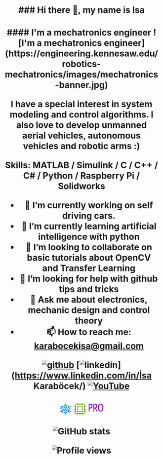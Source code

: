 <h1 align="center">### Hi there 👋, my name is Isa
<h1 align="center">#### I'm a mechatronics engineer
![I'm a mechatronics engineer](https://engineering.kennesaw.edu/robotics-mechatronics/images/mechatronics-banner.jpg)

I have a special interest in system modeling and control algorithms. I also love to develop unmanned aerial vehicles, autonomous vehicles and robotic arms :)

Skills: MATLAB / Simulink / C / C++ / C# / Python / Raspberry Pi / Solidworks

- 🔭 I’m currently working on self driving cars. 
- 🌱 I’m currently learning artificial intelligence with python 
- 👯 I’m looking to collaborate on basic tutorials about OpenCV and Transfer Learning 
- 🤔 I’m looking for help with github tips and tricks 
- 💬 Ask me about electronics, mechanic design and control theory 
- 📫 How to reach me: karabocekisa@gmail.com 


[<img src='https://cdn.jsdelivr.net/npm/simple-icons@3.0.1/icons/github.svg' alt='github' height='40'>](https://github.com/isaKarabocek)  [<img src='https://cdn.jsdelivr.net/npm/simple-icons@3.0.1/icons/linkedin.svg' alt='linkedin' height='40'>](https://www.linkedin.com/in/İsa Karaböcek/)  [<img src='https://cdn.jsdelivr.net/npm/simple-icons@3.0.1/icons/youtube.svg' alt='YouTube' height='40'>](https://www.youtube.com/channel/UCav6--EFkccYeIBh_RkOF7Q)  

<a href='https://archiveprogram.github.com/'><img src='https://raw.githubusercontent.com/acervenky/animated-github-badges/master/assets/acbadge.gif' width='40' height='40'></a> <a href='https://docs.github.com/en/developers'><img src='https://raw.githubusercontent.com/acervenky/animated-github-badges/master/assets/devbadge.gif' width='40' height='40'></a> <a href='https://github.com/pricing'><img src='https://raw.githubusercontent.com/acervenky/animated-github-badges/master/assets/pro.gif' width='50' height='50'></a>

![GitHub stats](https://github-readme-stats.vercel.app/api?username=isaKarabocek&show_icons=true)  

![Profile views](https://gpvc.arturio.dev/isaKarabocek)  
